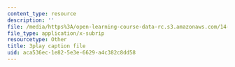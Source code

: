 ```yaml
---
content_type: resource
description: ''
file: /media/https%3A/open-learning-course-data-rc.s3.amazonaws.com/14-73-the-challenge-of-world-poverty-spring-2011/aca536ec1e825e3e6629a4c382c8dd58_quATCFNpM50.srt
file_type: application/x-subrip
resourcetype: Other
title: 3play caption file
uid: aca536ec-1e82-5e3e-6629-a4c382c8dd58
---
```

